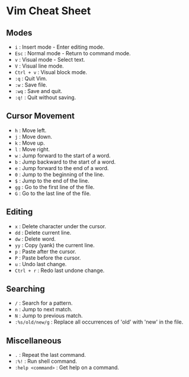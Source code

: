 
# Vim Cheat Sheet

## Modes
- `i` : Insert mode - Enter editing mode.
- `Esc` : Normal mode - Return to command mode.
- `v` : Visual mode - Select text.
- `V` : Visual line mode.
- `Ctrl + v` : Visual block mode.
- `:q` : Quit Vim.
- `:w` : Save file.
- `:wq` : Save and quit.
- `:q!` : Quit without saving.

## Cursor Movement
- `h` : Move left.
- `j` : Move down.
- `k` : Move up.
- `l` : Move right.
- `w` : Jump forward to the start of a word.
- `b` : Jump backward to the start of a word.
- `e` : Jump forward to the end of a word.
- `0` : Jump to the beginning of the line.
- `$` : Jump to the end of the line.
- `gg` : Go to the first line of the file.
- `G` : Go to the last line of the file.

## Editing
- `x` : Delete character under the cursor.
- `dd` : Delete current line.
- `dw` : Delete word.
- `yy` : Copy (yank) the current line.
- `p` : Paste after the cursor.
- `P` : Paste before the cursor.
- `u` : Undo last change.
- `Ctrl + r` : Redo last undone change.

## Searching
- `/` : Search for a pattern.
- `n` : Jump to next match.
- `N` : Jump to previous match.
- `:%s/old/new/g` : Replace all occurrences of 'old' with 'new' in the file.

## Miscellaneous
- `.` : Repeat the last command.
- `:%!` : Run shell command.
- `:help <command>` : Get help on a command.
